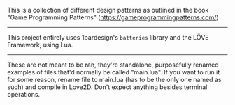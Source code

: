 This is a collection of different design patterns as outlined in the book "Game Programming Patterns" (https://gameprogrammingpatterns.com/)
___
This project entirely uses 1bardesign's `batteries` library and the LÖVE Framework, using Lua. 
___
These are not meant to be ran, they're standalone, purposefully renamed examples of files that'd normally be called "main.lua". If you want to run it for some reason, rename file to main.lua (has to be the only one named as such) and compile in Love2D. Don't expect anything besides terminal operations. 
